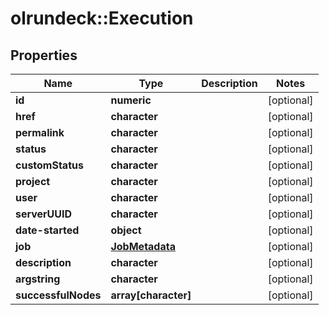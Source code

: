 # olrundeck::Execution

## Properties
Name | Type | Description | Notes
------------ | ------------- | ------------- | -------------
**id** | **numeric** |  | [optional] 
**href** | **character** |  | [optional] 
**permalink** | **character** |  | [optional] 
**status** | **character** |  | [optional] 
**customStatus** | **character** |  | [optional] 
**project** | **character** |  | [optional] 
**user** | **character** |  | [optional] 
**serverUUID** | **character** |  | [optional] 
**date-started** | **object** |  | [optional] 
**job** | [**JobMetadata**](JobMetadata.md) |  | [optional] 
**description** | **character** |  | [optional] 
**argstring** | **character** |  | [optional] 
**successfulNodes** | **array[character]** |  | [optional] 


